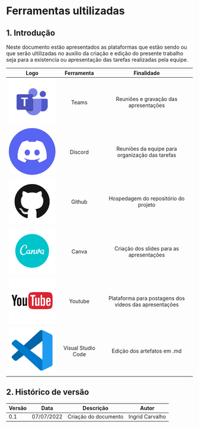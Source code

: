# Ferramentas ultilizadas

## 1. Introdução
Neste documento estão apresentados as plataformas que estão sendo ou que serão ultilizadas no auxilio da criação e edição do presente trabalho seja para a existencia ou apresentação das tarefas realizadas pela equipe.

| Logo | Ferramenta | Finalidade | 
| :------: | :----------: | :-------------:| 
| ![drawing](../images/ferramentas/logoteams.png) | Teams | Reuniões e gravação das apresentações|
| ![drawing](../images/ferramentas/discordlogo.png) | Discord | Reuniões da equipe para organização das tarefas |
| ![drawing](../images/ferramentas/githublogo.png) | Github | Hospedagem do repositório do projeto |
| ![drawing](../images/ferramentas/canvalogo.png) | Canva | Criação dos slides para as apresentações |
| ![drawing](../images/ferramentas/youtubelogo.png) | Youtube | Plataforma para postagens dos vídeos das apresentações |
| ![drawing](../images/ferramentas/vscodelogo.png) | Visual Studio Code | Edição dos artefatos em .md |

## 2. Histórico de versão

| Versão | Data       | Descrição                                           | Autor        |
| ------ | ---------- | --------------------------------------------------- | ------------ |
| 0.1    | 07/07/2022 | Criação do documento | Ingrid Carvalho |

